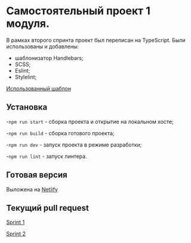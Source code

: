 # Самостоятельный проект 1 модуля.
В рамках второго спринта проект был переписан на TypeScript.
Были использованы и добавлены:
* шаблонизатор Handlebars;
* SCSS;
* Eslint;
* Stylelint;
 

[Использованный шаблон](https://www.figma.com/file/5SdcaCVsZEull9iuLNMdxR/sprint-1?type=design&node-id=0%3A1&t=gijo5ZrRiazu7JcY-1)
## Установка
-`npm run start` - сборка проекта и открытие на локальном хосте;

-`npm run build` - сборка готового проекта;

-`npm run dev` - запуск проекта в режиме разработки;

-`npm run lint` - запуск линтера.

## Готовая версия
Выложена на [Netlify](https://messangerchat.netlify.app/)

## Текущий pull request
[Sprint 1](https://github.com/gudtae/middle.messenger.praktikum.yandex/pull/1#issue-1747964287)

[Sprint 2](https://github.com/gudtae/middle.messenger.praktikum.yandex/pull/2#issue-1778638810) 



